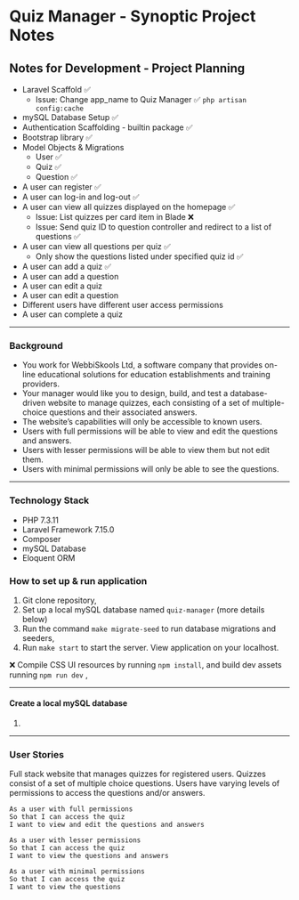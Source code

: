 # Quiz Manager - Synoptic Project Notes  

## Notes for Development - Project Planning  

- Laravel Scaffold ✅
    - Issue: Change app_name to Quiz Manager ✅ `php artisan config:cache`
- mySQL Database Setup ✅ 
- Authentication Scaffolding - builtin package ✅  
- Bootstrap library ✅ 
- Model Objects & Migrations 
    - User ✅
    - Quiz ✅
    - Question ✅ 
- A user can register ✅ 
- A user can log-in and log-out ✅  
- A user can view all quizzes displayed on the homepage ✅
    - Issue: List quizzes per card item in Blade ❌
    - Issue: Send quiz ID to question controller and redirect to a list of questions ✅
- A user can view all questions per quiz ✅
    - Only show the questions listed under specified quiz id ✅
- A user can add a quiz ✅
- A user can add a question 
- A user can edit a quiz
- A user can edit a question 
- Different users have different user access permissions 
- A user can complete a quiz 

 -------------------------------------

### Background 

- You work for WebbiSkools Ltd, a software company that provides on-line educational solutions for education establishments and training providers. 
- Your manager would like you to design, build, and test a database-driven website to manage quizzes, each consisting of a set of multiple-choice questions and their associated answers. 
- The website’s capabilities will only be accessible to known users.
- Users with full permissions will be able to view and edit the questions and answers. 
- Users with lesser permissions will be able to view them but not edit them. 
- Users with minimal permissions will only be able to see the questions.
-------------------------------------

### Technology Stack
- PHP 7.3.11
- Laravel Framework 7.15.0
- Composer 
- mySQL Database 
- Eloquent ORM 

### How to set up & run application 
1. Git clone repository,
2. Set up a local  mySQL database named `quiz-manager` (more details below) 
3. Run the command `make migrate-seed` to run database migrations and seeders,
4. Run `make start` to start the server. View application on your localhost.

❌  Compile CSS UI resources by running `npm install`, and build dev assets running `npm run dev` ,

-------------------------------------
#### Create a local mySQL database
1. 

-------------------------------------

### User Stories
Full stack website that manages quizzes for registered users. Quizzes consist of a set of multiple choice questions. Users have varying levels of permissions to access the questions and/or answers.   

```
As a user with full permissions
So that I can access the quiz
I want to view and edit the questions and answers 
```

```
As a user with lesser permissions
So that I can access the quiz
I want to view the questions and answers 
```

```
As a user with minimal permissions
So that I can access the quiz
I want to view the questions 
```


